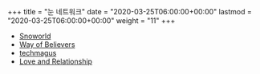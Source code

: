 +++
title = "눈 네트워크"
date = "2020-03-25T06:00:00+00:00"
lastmod = "2020-03-25T06:00:00+00:00"
weight = "11"
+++

- [Snoworld](https://im.youronly.one/snoworld/)
- [Way of Believers](https://im.youronly.one/way/)
- [techmagus](https://im.youronly.one/techmagus/)
- [Love and Relationship](https://im.youronly.one/love/)
